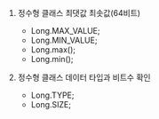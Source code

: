 1) 정수형 클래스 최댓값 최솟값(64비트)
    - Long.MAX_VALUE;
    - Long.MIN_VALUE;
    - Long.max();
    - Long.min();
    
2) 정수형 클래스 데이터 타입과 비트수 확인 
    - Long.TYPE;
    - Long.SIZE;